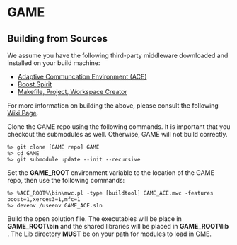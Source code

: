 GAME
====

Building from Sources
---------------------

We assume you have the following third-party middleware downloaded
and installed on your build machine:

 * [Adaptive Communcation Environment (ACE)](http://www.dre.vanderbilt.edu/ACE)
 * [Boost.Spirit](http://boost-spirit.com/home/)
 * [Makefile, Project, Workspace Creator](http://www.ociweb.com/products/mpc)

For more information on building the above, please consult the following 
[Wiki Page](https://github.iu.edu/SEDS/GAME/wiki/Building-Required-Middleware).

Clone the GAME repo using the following commands. It is important that you checkout
the submodules as well. Otherwise, GAME will not build correctly.

    %> git clone [GAME repo] GAME
    %> cd GAME
    %> git submodule update --init --recursive

Set the **GAME_ROOT** environment variable to the location of the GAME 
repo, then use the following commands:

    %> %ACE_ROOT%\bin\mwc.pl -type [buildtool] GAME_ACE.mwc -features boost=1,xerces3=1,mfc=1
    %> devenv /useenv GAME_ACE.sln
    
Build the open solution file. The executables will be place in **GAME_ROOT\bin** 
and the shared libraries will be placed in **GAME_ROOT\lib** . The Lib directory **MUST** be on your path for modules to load in GME.

